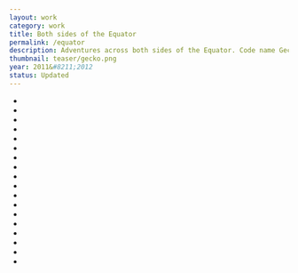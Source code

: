 ```yaml
---
layout: work
category: work
title: Both sides of the Equator
permalink: /equator
description: Adventures across both sides of the Equator. Code name Gecko.
thumbnail: teaser/gecko.png
year: 2011&#8211;2012
status: Updated
---
```

<ul id="imagelist">
	<li><img src="{{ site.imageurl }}/gecko/MG_3472.jpg" alt="" /></li>
	<li><img src="{{ site.imageurl }}/gecko/MG_4859.jpg" alt="" /></li>
	<li><img src="{{ site.imageurl }}/gecko/MG_4981.jpg" alt="" /></li>
	<li><img src="{{ site.imageurl }}/gecko/MG_5956.jpg" alt="" /></li>
	<li><img src="{{ site.imageurl }}/gecko/MG_5069.jpg" alt="" /></li>
	<li><img src="{{ site.imageurl }}/gecko/MG_5227.jpg" alt="" /></li>
	<li><img src="{{ site.imageurl }}/gecko/MG_5241.jpg" alt="" /></li>
	<li><img src="{{ site.imageurl }}/gecko/MG_5532.jpg" alt="" /></li>
	<li><img src="{{ site.imageurl }}/gecko/MG_5588.jpg" alt="" /></li>
	<li><img src="{{ site.imageurl }}/gecko/IMG_4789.jpg" alt="" /></li>
	<li><img src="{{ site.imageurl }}/gecko/MG_6000.jpg" alt="" /></li>
	<li><img src="{{ site.imageurl }}/gecko/MG_6025.jpg" alt="" /></li>
	<li><img src="{{ site.imageurl }}/gecko/MG_6876.jpg" alt="" /></li>
	<li><img src="{{ site.imageurl }}/gecko/MG_7365.jpg" alt="" /></li>
	<li><img src="{{ site.imageurl }}/gecko/MG_7558.jpg" alt="" /></li>
	<li><img src="{{ site.imageurl }}/gecko/MG_7643.jpg" alt="" /></li>
	<li><img src="{{ site.imageurl }}/gecko/MG_7915.jpg" alt="" /></li>
	<li><img src="{{ site.imageurl }}/gecko/MG_7441.jpg" alt="" /></li>
</ul>